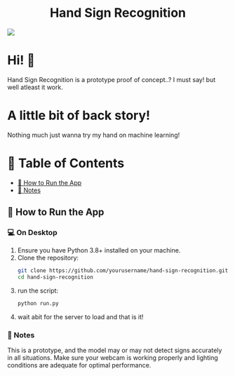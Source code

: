 <h1 align="center">Hand Sign Recognition</h1>
<img src="[https://github.com](https://github.com/PathadonAougsk/hand-sign-recognition/blob/main/Assets/Header.png)">

# Hi! 👋
Hand Sign Recognition is a prototype proof of concept..? I must say! but well atleast it work.

# A little bit of back story!
Nothing much just wanna try my hand on machine learning!

# 📖 Table of Contents
- [📍 How to Run the App](#-how-to-run-the-app)
- [📝 Notes](#-notes)

## 📍 How to Run the App
### 💻 On Desktop
1. Ensure you have Python 3.8+ installed on your machine.
2. Clone the repository:
   ```bash
   git clone https://github.com/yourusername/hand-sign-recognition.git
   cd hand-sign-recognition
3. run the script:
   ```python
   python run.py
4. wait abit for the server to load and that is it!

### 📝 Notes
This is a prototype, and the model may or may not detect signs accurately in all situations. Make sure your webcam is working properly and lighting conditions are adequate for optimal performance.
